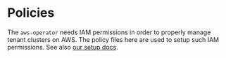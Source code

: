 # Policies

The `aws-operator` needs IAM permissions in order to properly manage tenant
clusters on AWS. The policy files here are used to setup such IAM permissions.
See also [our setup docs](https://github.com/giantswarm/docs/blob/25efccb0960bc739f85d4ef9b2043c694aeccbbd/src/content/guides/prepare-aws-account-for-tenant-clusters/index.md#3-permissions-setup).
